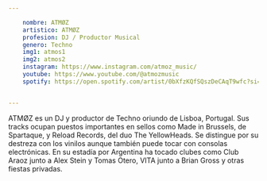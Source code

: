 ```yaml
---

    nombre: ATMØZ
    artistico: ATMØZ
    profesion: DJ / Productor Musical
    genero: Techno
    img1: atmos1
    img2: atmos2
    instagram: https://www.instagram.com/atmoz_music/
    youtube: https://www.youtube.com/@atmozmusic
    spotify: https://open.spotify.com/artist/0bXfzKQfSQszDeCAqT9wfc?si=MJpIJOtETm-QYXfVJcAmcA


---
```



ATMØZ es un DJ y productor de Techno oriundo de Lisboa, Portugal. Sus tracks ocupan
puestos importantes en sellos como Made in Brussels, de Spartaque, y Reload Records,
del duo The YellowHeads.
Se distingue por su destreza con los vinilos aunque también puede tocar con consolas
electrónicas. En su estadía por Argentina ha tocado clubes como Club Araoz junto a Alex
Stein y Tomas Otero, VITA junto a Brian Gross y otras fiestas privadas.